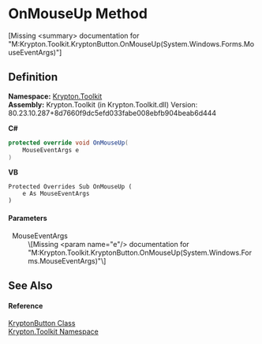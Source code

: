 # OnMouseUp Method


\[Missing &lt;summary&gt; documentation for "M:Krypton.Toolkit.KryptonButton.OnMouseUp(System.Windows.Forms.MouseEventArgs)"\]



## Definition
**Namespace:** <a href="79d2eac2-21f4-54ff-7552-b20c33c30600.md">Krypton.Toolkit</a>  
**Assembly:** Krypton.Toolkit (in Krypton.Toolkit.dll) Version: 80.23.10.287+8d7660f9dc5efd033fabe008ebfb904beab6d444

**C#**
``` C#
protected override void OnMouseUp(
	MouseEventArgs e
)
```
**VB**
``` VB
Protected Overrides Sub OnMouseUp ( 
	e As MouseEventArgs
)
```



#### Parameters
<dl><dt>  MouseEventArgs</dt><dd>\[Missing &lt;param name="e"/&gt; documentation for "M:Krypton.Toolkit.KryptonButton.OnMouseUp(System.Windows.Forms.MouseEventArgs)"\]</dd></dl>

## See Also


#### Reference
<a href="5a50795b-a8ed-ccb2-0fff-f00ab79d45f5.md">KryptonButton Class</a>  
<a href="79d2eac2-21f4-54ff-7552-b20c33c30600.md">Krypton.Toolkit Namespace</a>  
